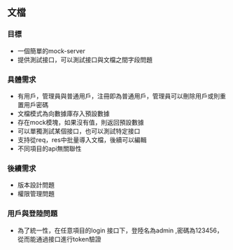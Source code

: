

## 文檔

### 目標
- 一個簡單的mock-server
- 提供測試接口，可以測試接口與文檔之間字段問題


### 具體需求
- 有用戶，管理員與普通用戶，注冊即為普通用戶，管理員可以刪除用戶或則重置用戶密碼
- 文檔模式為向數據庫存入預設數據
- 存在mock模塊，如果沒有值，則返回預設數據
- 可以單獨測試某個接口，也可以測試特定接口
- 支持從req，res中批量導入文檔，後續可以編輯
- 不同項目的api無關聯性


### 後續需求
- 版本設計問題
- 權限管理問題



### 用戶與登陸問題
- 為了統一性，在任意項目的login 接口下，登陸名為admin ,密碼為123456，從而能通過接口進行token驗證